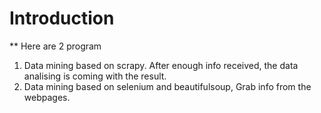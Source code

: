 # Introduction
** Here are 2 program 
1. Data mining based on scrapy. After enough info received, the data analising is coming with the result.
2. Data mining based on selenium and beautifulsoup, Grab info from the webpages.
